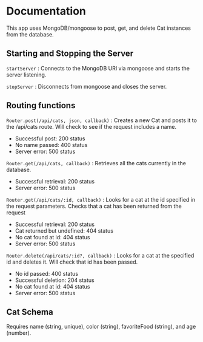 # Documentation

This app uses MongoDB/mongoose to post, get, and delete Cat instances from the database.

## Starting and Stopping the Server
`startServer` : Connects to the MongoDB URI via mongoose and starts the server listening.

`stopServer` : Disconnects from mongoose and closes the server.

## Routing functions
`Router.post(/api/cats, json, callback)` : Creates a new Cat and posts it to the /api/cats route. Will check to see if the request includes a name.
  - Successful post: 200 status
  - No name passed: 400 status
  - Server error: 500 status
  
`Router.get(/api/cats, callback)` : Retrieves all the cats currently in the database.
  - Successful retrieval: 200 status
  - Server error: 500 status
  
`Router.get(/api/cats/:id, callback)` : Looks for a cat at the id specified in the request parameters. Checks that a cat has been returned from the request
  - Successful retrieval: 200 status
  - Cat returned but undefined: 404 status
  - No cat found at id: 404 status
  - Server error: 500 status
  
`Router.delete(/api/cats/:id?, callback)` : Looks for a cat at the specified id and deletes it. Will check that id has been passed.
  - No id passed: 400 status
  - Successful deletion: 204 status
  - No cat found at id: 404 status
  - Server error: 500 status
  
## Cat Schema
Requires name (string, unique), color (string), favoriteFood (string), and age (number).
